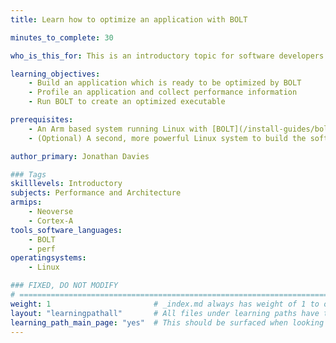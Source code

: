 ```yaml
---
title: Learn how to optimize an application with BOLT

minutes_to_complete: 30

who_is_this_for: This is an introductory topic for software developers who want to learn how to use BOLT on an Arm executable.

learning_objectives: 
    - Build an application which is ready to be optimized by BOLT 
    - Profile an application and collect performance information
    - Run BOLT to create an optimized executable 

prerequisites:
    - An Arm based system running Linux with [BOLT](/install-guides/bolt/) and [Linux Perf](/install-guides/perf/) installed. The Linux kernel should be version 5.15 or later. Earlier kernel versions can be used, but some Linux Perf features may be limited or not available. 
    - (Optional) A second, more powerful Linux system to build the software executable and run BOLT.

author_primary: Jonathan Davies

### Tags
skilllevels: Introductory
subjects: Performance and Architecture
armips:
    - Neoverse
    - Cortex-A
tools_software_languages:
    - BOLT
    - perf
operatingsystems:
    - Linux

### FIXED, DO NOT MODIFY
# ================================================================================
weight: 1                       # _index.md always has weight of 1 to order correctly
layout: "learningpathall"       # All files under learning paths have this same wrapper
learning_path_main_page: "yes"  # This should be surfaced when looking for related content. Only set for _index.md of learning path content.
---
```

